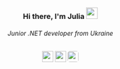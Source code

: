 <h3 align="center">Hi there, I'm Julia 
<img src="https://github.com/blackcater/blackcater/raw/main/images/Hi.gif" height="26"/></h3>
<h6 align="center">Junior .NET developer from Ukraine</h6>
<p align="center">
  <a href="https://t.me/julia_io" target="_blank"><img height="25" src = "https://img.shields.io/badge/Telegram-2CA5E0?style=for-the-badge&logo=telegram&logoColor=white"></a>
  <a href="mailto:juliaionova111@gmail.com" target="_blank"><img height="25" src = "https://img.shields.io/badge/Gmail-D14836?style=for-the-badge&logo=gmail&logoColor=white"></a>
  <a href="https://www.instagram.com/jul__ion/" target="_blank"><img height="25" style = "border-radius: 5px;" src = "https://img.shields.io/badge/Instagram-E4405F?style=for-the-badge&logo=instagram&logoColor=white"></a>
</p>
